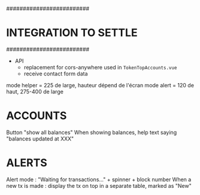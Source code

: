 #########################
# INTEGRATION TO SETTLE #
#########################

- API
  - replacement for cors-anywhere used in `TokenTopAccounts.vue`
  - receive contact form data

mode helper = 225 de large, hauteur dépend de l'écran
mode alert = 120 de haut, 275-400 de large

# ACCOUNTS

Button "show all balances"
When showing balances, help text saying "balances updated at XXX"

# ALERTS

Alert mode : "Waiting for transactions..." + spinner + block number
When a new tx is made : display the tx on top in a separate table, marked as "New"
